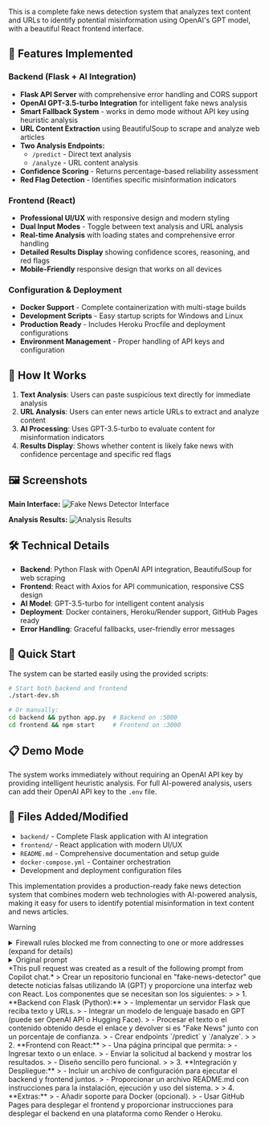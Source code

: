 This is a complete fake news detection system that analyzes text content and URLs to identify potential misinformation using OpenAI's GPT model, with a beautiful React frontend interface.

## 🚀 Features Implemented

### Backend (Flask + AI Integration)
- **Flask API Server** with comprehensive error handling and CORS support
- **OpenAI GPT-3.5-turbo Integration** for intelligent fake news analysis
- **Smart Fallback System** - works in demo mode without API key using heuristic analysis
- **URL Content Extraction** using BeautifulSoup to scrape and analyze web articles
- **Two Analysis Endpoints:**
  - `/predict` - Direct text analysis
  - `/analyze` - URL content analysis
- **Confidence Scoring** - Returns percentage-based reliability assessment
- **Red Flag Detection** - Identifies specific misinformation indicators

### Frontend (React)
- **Professional UI/UX** with responsive design and modern styling
- **Dual Input Modes** - Toggle between text analysis and URL analysis
- **Real-time Analysis** with loading states and comprehensive error handling
- **Detailed Results Display** showing confidence scores, reasoning, and red flags
- **Mobile-Friendly** responsive design that works on all devices

### Configuration & Deployment
- **Docker Support** - Complete containerization with multi-stage builds
- **Development Scripts** - Easy startup scripts for Windows and Linux
- **Production Ready** - Includes Heroku Procfile and deployment configurations
- **Environment Management** - Proper handling of API keys and configuration

## 🎯 How It Works

1. **Text Analysis**: Users can paste suspicious text directly for immediate analysis
2. **URL Analysis**: Users can enter news article URLs to extract and analyze content
3. **AI Processing**: Uses GPT-3.5-turbo to evaluate content for misinformation indicators
4. **Results Display**: Shows whether content is likely fake news with confidence percentage and specific red flags

## 🖼️ Screenshots

**Main Interface:**
![Fake News Detector Interface](https://github.com/user-attachments/assets/372e902b-848f-4d06-ba59-e511b34e4198)

**Analysis Results:**
![Analysis Results](https://github.com/user-attachments/assets/0f057593-5cc7-4bdd-ae14-9370fd7b9e1b)

## 🛠️ Technical Details

- **Backend**: Python Flask with OpenAI API integration, BeautifulSoup for web scraping
- **Frontend**: React with Axios for API communication, responsive CSS design
- **AI Model**: GPT-3.5-turbo for intelligent content analysis
- **Deployment**: Docker containers, Heroku/Render support, GitHub Pages ready
- **Error Handling**: Graceful fallbacks, user-friendly error messages

## 🚀 Quick Start

The system can be started easily using the provided scripts:

```bash
# Start both backend and frontend
./start-dev.sh

# Or manually:
cd backend && python app.py  # Backend on :5000
cd frontend && npm start     # Frontend on :3000
```

## 📋 Demo Mode

The system works immediately without requiring an OpenAI API key by providing intelligent heuristic analysis. For full AI-powered analysis, users can add their OpenAI API key to the `.env` file.

## 🔧 Files Added/Modified

- `backend/` - Complete Flask application with AI integration
- `frontend/` - React application with modern UI/UX
- `README.md` - Comprehensive documentation and setup guide
- `docker-compose.yml` - Container orchestration
- Development and deployment configuration files

This implementation provides a production-ready fake news detection system that combines modern web technologies with AI-powered analysis, making it easy for users to identify potential misinformation in text content and news articles.

> [!WARNING]
>
> <details>
> <summary>Firewall rules blocked me from connecting to one or more addresses (expand for details)</summary>
>
> #### I tried to connect to the following addresses, but was blocked by firewall rules:
>
> - `example.com`
>   - Triggering command: `/home/REDACTED/work/fake-news-detector/fake-news-detector/backend/venv/bin/python app.py` (dns block)
>
> If you need me to access, download, or install something from one of these locations, you can either:
>
> - Configure [Actions setup steps](https://gh.io/copilot/actions-setup-steps) to set up my environment, which run before the firewall is enabled
> - Add the appropriate URLs or hosts to the custom allowlist in this repository's [Copilot coding agent settings](https://github.com/cronoss20/fake-news-detector/settings/copilot/coding_agent) (admins only)
>
> </details>

<!-- START COPILOT CODING AGENT SUFFIX -->



<details>

<summary>Original prompt</summary>

> Crear un repositorio funcional en "fake-news-detector" que detecte noticias falsas utilizando IA (GPT) y proporcione una interfaz web con React. Los componentes que se necesitan son los siguientes:
> 
> 1. **Backend con Flask (Python):**
>    - Implementar un servidor Flask que reciba texto y URLs.
>    - Integrar un modelo de lenguaje basado en GPT (puede ser OpenAI API o Hugging Face).
>    - Procesar el texto o el contenido obtenido desde el enlace y devolver si es "Fake News" junto con un porcentaje de confianza.
>    - Crear endpoints `/predict` y `/analyze`.
> 
> 2. **Frontend con React:**
>    - Una página principal que permita:
>      - Ingresar texto o un enlace.
>      - Enviar la solicitud al backend y mostrar los resultados.
>    - Diseño sencillo pero funcional.
> 
> 3. **Integración y Despliegue:**
>    - Incluir un archivo de configuración para ejecutar el backend y frontend juntos.
>    - Proporcionar un archivo README.md con instrucciones para la instalación, ejecución y uso del sistema.
> 
> 4. **Extras:**
>    - Añadir soporte para Docker (opcional).
>    - Usar GitHub Pages para desplegar el frontend y proporcionar instrucciones para desplegar el backend en una plataforma como Render o Heroku.


</details>
*This pull request was created as a result of the following prompt from Copilot chat.*
> Crear un repositorio funcional en "fake-news-detector" que detecte noticias falsas utilizando IA (GPT) y proporcione una interfaz web con React. Los componentes que se necesitan son los siguientes:
> 
> 1. **Backend con Flask (Python):**
>    - Implementar un servidor Flask que reciba texto y URLs.
>    - Integrar un modelo de lenguaje basado en GPT (puede ser OpenAI API o Hugging Face).
>    - Procesar el texto o el contenido obtenido desde el enlace y devolver si es "Fake News" junto con un porcentaje de confianza.
>    - Crear endpoints `/predict` y `/analyze`.
> 
> 2. **Frontend con React:**
>    - Una página principal que permita:
>      - Ingresar texto o un enlace.
>      - Enviar la solicitud al backend y mostrar los resultados.
>    - Diseño sencillo pero funcional.
> 
> 3. **Integración y Despliegue:**
>    - Incluir un archivo de configuración para ejecutar el backend y frontend juntos.
>    - Proporcionar un archivo README.md con instrucciones para la instalación, ejecución y uso del sistema.
> 
> 4. **Extras:**
>    - Añadir soporte para Docker (opcional).
>    - Usar GitHub Pages para desplegar el frontend y proporcionar instrucciones para desplegar el backend en una plataforma como Render o Heroku.
